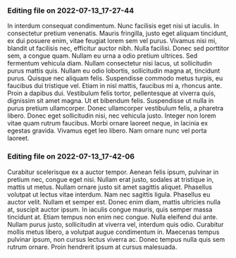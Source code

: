 

### Editing file on 2022-07-13_17-27-44

In interdum consequat condimentum. Nunc facilisis eget nisi ut iaculis. In consectetur pretium venenatis. Mauris fringilla, justo eget aliquam tincidunt, ex dui posuere enim, vitae feugiat lorem sem vel purus. Vivamus nisi mi, blandit ut facilisis nec, efficitur auctor nibh. Nulla facilisi. Donec sed porttitor sem, a congue quam. Nullam eu urna a odio pretium ultrices. Sed fermentum vehicula diam. Nullam consectetur nisi lacus, ut sollicitudin purus mattis quis. Nullam eu odio lobortis, sollicitudin magna at, tincidunt purus. Quisque nec aliquam felis. Suspendisse commodo metus turpis, eu faucibus dui tristique vel. Etiam in nisl mattis, faucibus mi a, rhoncus ante. Proin a dapibus dui.
Vestibulum felis tortor, pellentesque at viverra quis, dignissim sit amet magna. Ut et bibendum felis. Suspendisse ut nulla in purus pretium ullamcorper. Donec ullamcorper vestibulum felis, a pharetra libero. Donec eget sollicitudin nisi, nec vehicula justo. Integer non lorem vitae quam rutrum faucibus. Morbi ornare laoreet neque, in lacinia ex egestas gravida. Vivamus eget leo libero. Nam ornare nunc vel porta laoreet.




### Editing file on 2022-07-13_17-42-06

Curabitur scelerisque ex a auctor tempor. Aenean felis ipsum, pulvinar in pretium nec, congue eget nisi. Nullam erat justo, sodales at tristique in, mattis ut metus. Nullam ornare justo sit amet sagittis aliquet. Phasellus volutpat ut lectus vitae interdum. Nam nec sagittis ligula. Phasellus eu auctor velit.
Nullam et semper est. Donec enim diam, mattis ultricies nulla at, suscipit auctor ipsum. In iaculis congue mauris, quis semper massa tincidunt at. Etiam tempus non enim nec congue. Nulla eleifend dui ante. Nullam purus justo, sollicitudin at viverra vel, interdum quis odio. Curabitur mollis metus libero, a volutpat augue condimentum in. Maecenas tempus pulvinar ipsum, non cursus lectus viverra ac. Donec tempus nulla quis sem rutrum ornare. Proin hendrerit ipsum at cursus malesuada.


